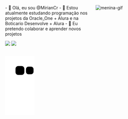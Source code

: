<img align="right" alt="menina-gif" height="200" width="210" src="https://user-images.githubusercontent.com/92062517/153969902-e9b4ee6e-6d82-414c-bb32-3133f8b3aded.gif">
- 👋 Olá, eu sou @MirianCr
- 👀 Estou atualmente estudando programação nos projetos da Oracle_One + Alura e na Boticario Desenvolve + Alura
- 💞️ Eu pretendo colaborar e aprender novos projetos 


<a href = "mailto:miriancristinaptu@gmail.com"><img src="https://img.shields.io/badge/-Gmail-%23333?style=for-the-badge&logo=gmail&logoColor=white" target="_blank"></a>
  <a href="https://www.linkedin.com/in/mirian-cristina-73a383a3/" target="_blank"><img src="https://img.shields.io/badge/-LinkedIn-%230077B5?style=for-the-badge&logo=linkedin&logoColor=white" target="_blank"></a>
 
 ##
  ![Snake animation](https://github.com/rafaballerini/rafaballerini/blob/output/github-contribution-grid-snake.svg)
  
  









<!---
MirianCr/MirianCr is a ✨ special ✨ repository because its `README.md` (this file) appears on your GitHub profile.
You can click the Preview link to take a look at your changes.
--->

